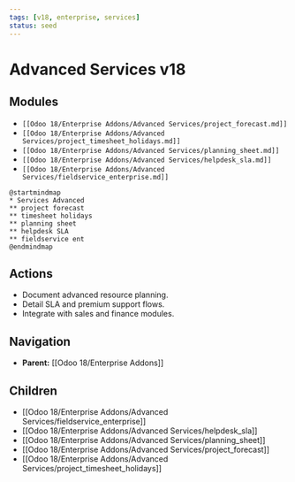 ```yaml
---
tags: [v18, enterprise, services]
status: seed
---
```

# Advanced Services v18

## Modules
- `[[Odoo 18/Enterprise Addons/Advanced Services/project_forecast.md]]`
- `[[Odoo 18/Enterprise Addons/Advanced Services/project_timesheet_holidays.md]]`
- `[[Odoo 18/Enterprise Addons/Advanced Services/planning_sheet.md]]`
- `[[Odoo 18/Enterprise Addons/Advanced Services/helpdesk_sla.md]]`
- `[[Odoo 18/Enterprise Addons/Advanced Services/fieldservice_enterprise.md]]`

```plantuml
@startmindmap
* Services Advanced
** project forecast
** timesheet holidays
** planning sheet
** helpdesk SLA
** fieldservice ent
@endmindmap
```

## Actions
- Document advanced resource planning.
- Detail SLA and premium support flows.
- Integrate with sales and finance modules.





## Navigation
- **Parent:** [[Odoo 18/Enterprise Addons]]


## Children
- [[Odoo 18/Enterprise Addons/Advanced Services/fieldservice_enterprise]]
- [[Odoo 18/Enterprise Addons/Advanced Services/helpdesk_sla]]
- [[Odoo 18/Enterprise Addons/Advanced Services/planning_sheet]]
- [[Odoo 18/Enterprise Addons/Advanced Services/project_forecast]]
- [[Odoo 18/Enterprise Addons/Advanced Services/project_timesheet_holidays]]